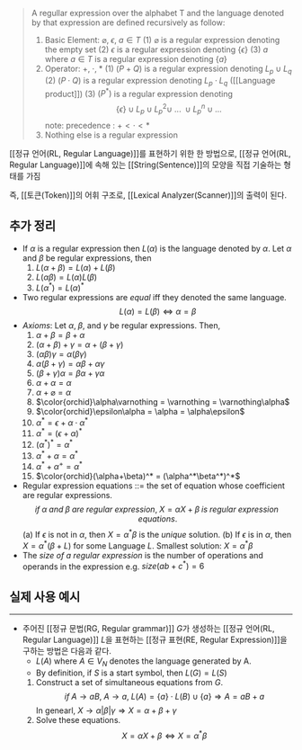 > A regullar expression over the alphabet T and the language denoted by that expression are defined recursively as follow:
> 1. Basic Element: $\varnothing, \; \epsilon, \; a \in T$
> 	(1) $\varnothing$ is a regular expression denoting the empty set
> 	(2) $\epsilon$ is a regular expression denoting $\{ \epsilon \}$
> 	(3) $a$ where $a \in T$ is a regular expression denoting $\{ a \}$
> 2. Operator: $+, \; \cdot, \; *$
>	(1) $(P + Q)$ is a regular expression denoting  $L_p \cup L_q$
>	(2) $(P\cdot Q)$ is a regular expression denoting $L_p \cdot L_q$ ([[Language product]])
>	(3) $(P^*)$ is a regular expression denoting $$\{\epsilon\}\cup L_p \cup L^2_p \cup \; ... \; \cup L^n_p \cup ... $$
>		note: precedence : $+ < \cdot < *$
>3. Nothing else is a regular expression

[[정규 언어(RL, Regular Language)]]를 표현하기 위한 한 방법으로, [[정규 언어(RL, Regular Language)]]에 속해 있는 [[String(Sentence)]]의 모양을 직접 기술하는 형태를 가짐

즉, [[토큰(Token)]]의 어휘 구조로, [[Lexical Analyzer(Scanner)]]의 출력이 된다.
## **추가 정리**
+ If $\alpha$ is a regular expression then $L(\alpha)$ is the language denoted by $\alpha$. Let $\alpha$ and $\beta$ be regular expressions, then
	1. $L(\alpha + \beta) = L(\alpha) + L(\beta)$
	2. $L(\alpha\beta) = L(\alpha)L(\beta)$
	3. $L(\alpha^*) = L(\alpha)^*$
+ Two regular expressions are *equal* iff they denoted the same language. $$L(\alpha) = L(\beta) \Leftrightarrow \alpha = \beta $$
+ *Axioms*: Let $\alpha, \; \beta,$ and $\gamma$ be regular expressions. Then,
	1. $\alpha + \beta = \beta + \alpha$
	2. $(\alpha + \beta) + \gamma = \alpha + (\beta + \gamma)$
	3. $(\alpha\beta)\gamma = \alpha(\beta\gamma)$
	4. $\alpha(\beta + \gamma) = \alpha\beta + \alpha\gamma$
	5. $(\beta + \gamma)\alpha = \beta\alpha + \gamma\alpha$
	6. $\alpha + \alpha = \alpha$
	7. $\alpha + \varnothing = \alpha$
	8. $\color{orchid}\alpha\varnothing = \varnothing = \varnothing\alpha$
	9. $\color{orchid}\epsilon\alpha = \alpha = \alpha\epsilon$
	10. $\alpha^* = \epsilon + \alpha \cdot \alpha^*$
	11. $\alpha^* = (\epsilon + \alpha)^*$
	12. $(\alpha^* )^* = \alpha^*$
	13. $\alpha^* + \alpha = \alpha^*$
	14. $\alpha^* + \alpha^+ = \alpha^*$
	15. $\color{orchid}(\alpha+\beta)^* = (\alpha^*\beta^*)^*$ 
+ Regular expression equations ::= the set of equation whose coefficient are regular expressions. $$if \; \alpha \; and \; \beta \; are \; regular \; expression, \; X = \alpha X + \beta \; is \; regular \; expression \; equations.$$
	(a) If $\epsilon$ is not in $\alpha$, then $X = \alpha^* \beta$ is the *unique* solution.
	(b) If $\epsilon$ is in $\alpha$, then $X = \alpha^* (\beta + L)$ for some Language $L$. 
	  Smallest solution:  $X = \alpha^* \beta$ 
+ The *size of a regular expression* is the number of operations and operands in the expression
	e.g. $size(ab+c^*) = 6$


## **실제 사용 예시**
---
+ 주어진 [[정규 문법(RG, Regular grammar)]] $G$가 생성하는 [[정규 언어(RL, Regular Language)]] $L$을 표현하는 [[정규 표현(RE, Regular Expression)]]을 구하는 방법은 다음과 같다.
	+ $L(A)$ where $A \in V_N$ denotes the language generated by A.
	+ By definition, if $S$ is a start symbol, then $L(G)=L(S)$
	1. Construct a set of simultaneous equations from $G$. $$if \; A \rightarrow aB, \; A \rightarrow a, \; L(A) = \{a\} \cdot L(B) \cup \{a\} \Rightarrow A = aB + a$$ In genearl, $X \rightarrow \alpha |\beta|\gamma \Rightarrow X = \alpha + \beta + \gamma$
	2. Solve these equations. $$X = \alpha X + \beta \Leftrightarrow X = \alpha^* \beta$$

